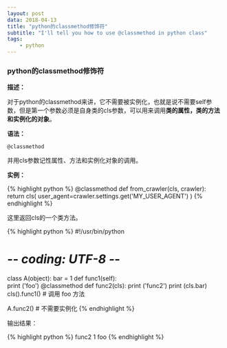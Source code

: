 ```yaml
---
layout: post
data: 2018-04-13
title: "python的classmethod修饰符"
subtitle: "I'll tell you how to use @classmethod in python class"
tags:
    - python
---
```


### python的classmethod修饰符

**描述：**

对于python的classmethod来讲，它不需要被实例化，也就是说不需要self参数，但是第一个参数必须是自身类的cls参数，可以用来调用**类的属性，类的方法和实例化的对象**。

**语法：**

`@classmethod`

并用cls参数记性属性、方法和实例化对象的调用。

**实例：**

{% highlight python %}
@classmethod
def from_crawler(cls, crawler):
    return cls(
        user_agent=crawler.settings.get('MY_USER_AGENT')
    )
{% endhighlight %}

这里返回cls的一个类方法。

{% highlight python %}
#!/usr/bin/python
# -*- coding: UTF-8 -*-
 
class A(object):
    bar = 1
    def func1(self):  
        print ('foo') 
    @classmethod
    def func2(cls):
        print ('func2')
        print (cls.bar)
        cls().func1()   # 调用 foo 方法
 
A.func2()               # 不需要实例化
{% endhighlight %}

输出结果：

{% highlight python %}
func2
1
foo
{% endhighlight %}